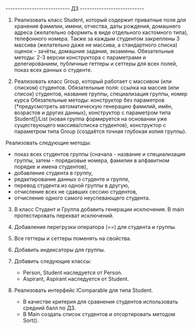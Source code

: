 --------------------------- ДЗ ---------------------------

1) Реализовать класс Student, который содержит приватные поля для хранения фамилии, имени, отчества, даты рождения,
домашнего адреса (желательно оформить в виде отдельного кастомного типа), телефонного номера.
Также за каждым студентом закреплены 3 массива (желательно даже не массива, а стандартного списка) оценок – зачёты, домашние задания, экзамены.
Обязательные методы: 2-3 версии конструктора с параметрами и делегированием, публичные геттеры и сеттеры для всех полей, показ всех данных о студенте.

2) Реализовать класс Group, который работает с массивом (или списком) студентов.
Обязательные поля: ссылка на массив (или список) студентов, название группы, специализация группы, номер курса
Обязательные методы: конструктор без параметров (*предусмотреть автоматическую генерацию фамилий, имён, возрастов и других данных), конструктор с параметром типа Student[]/List<Student> (новая группа формируется на основании уже существующего массива/списка студентов), конструктор с параметром типа Group (создаётся точная глубокая копия группы).

Реализовать следующие методы:
- показ всех студентов группы (сначала - название и специализация группы, затем - порядковые номера, фамилии в алфавитном порядке и имена студентов),
- добавление студента в группу,
- редактирование данных о студенте и группе,
- перевод студента из одной группы в другую,
- отчисление всех не сдавших сессию студентов,
- отчисление одного самого неуспевающего студента.

3) В класс Студент и Группа добавить генерации исключения. В main протестировать перехват исключений.

4) Добавление перегрузки оператора (==) для студента и группы.

5) Все геттеры и сеттеры поменять на свойства.

6) Добавить индексаторы для группы.

7) Добавить следующие классы:
   - Person, Student наследуется от Person.
   - Aspirant, Aspirant наследуется от Student.

8) Реализовать интерфейс IComparable для типа Student.
   - В качестве критерия для сравнения студентов использовать средний балл по ДЗ.
   - В Main создать список студентов и отсортировать методом Sort().